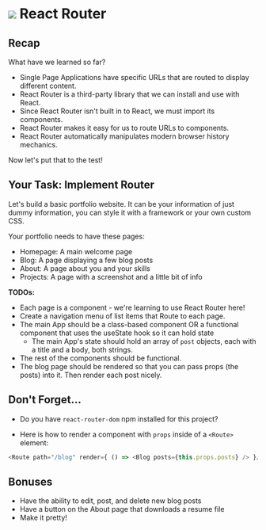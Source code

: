 # ![](https://ga-dash.s3.amazonaws.com/production/assets/logo-9f88ae6c9c3871690e33280fcf557f33.png) React Router 

## Recap

What have we learned so far?
* Single Page Applications have specific URLs that are routed to display different content.
* React Router is a third-party library that we can install and use with React.
* Since React Router isn't built in to React, we must import its components.
* React Router makes it easy for us to route URLs to components.
* React Router automatically manipulates modern browser history mechanics.

Now let's put that to the test!

## Your Task: Implement Router

Let's build a basic portfolio website. It can be your information of just dummy information, you can style it with a framework or your own custom CSS.

Your portfolio needs to have these pages:

- Homepage: A main welcome page
- Blog: A page displaying a few blog posts
- About: A page about you and your skills
- Projects: A page with a screenshot and a little bit of info

**TODOs:**

- Each page is a component - we're learning to use React Router here!
- Create a navigation menu of list items that Route to each page.
- The main App should be a class-based component OR a functional component that uses the useState hook so it can hold state
  - The main App's state should hold an array of `post` objects, each with a title and a body, both strings.
- The rest of the components should be functional.
- The blog page should be rendered so that you can pass props (the posts) into it. Then render each post nicely.

## Don't Forget...

* Do you have `react-router-dom` npm installed for this project?

* Here is how to render a component with `props` inside of a `<Route>` element:

```js
<Route path="/blog" render={ () => <Blog posts={this.props.posts} /> }/>
```

## Bonuses

- Have the ability to edit, post, and delete new blog posts
- Have a button on the About page that downloads a resume file
- Make it pretty!